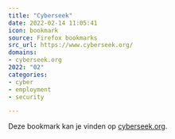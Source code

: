 ```yaml
---
title: "Cyberseek"
date: 2022-02-14 11:05:41
icon: bookmark
source: Firefox bookmarks
src_url: https://www.cyberseek.org/
domains:
- cyberseek.org
2022: "02"
categories:
- cyber
- employment
- security

---
```

Deze bookmark kan je vinden op [cyberseek.org](https://www.cyberseek.org/).
